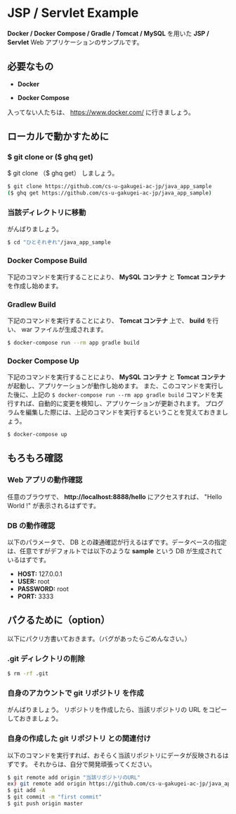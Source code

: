# JSP / Servlet Example

**Docker / Docker Compose / Gradle / Tomcat / MySQL** を用いた **JSP / Servlet** Web アプリケーションのサンプルです。

## 必要なもの

- **Docker**

- **Docker Compose**

入ってない人たちは、 https://www.docker.com/ に行きましょう。 

## ローカルで動かすために

### **$ git clone** or ($ ghq get)

$ git clone （$ ghq get） しましょう。

``` bash
$ git clone https://github.com/cs-u-gakugei-ac-jp/java_app_sample
($ ghq get https://github.com/cs-u-gakugei-ac-jp/java_app_sample)
```

### 当該ディレクトリに移動

がんばりましょう。

``` bash
$ cd "ひとそれぞれ"/java_app_sample
```

### Docker Compose Build

下記のコマンドを実行することにより、 **MySQL コンテナ** と **Tomcat コンテナ** を作成し始めます。

### Gradlew Build

下記のコマンドを実行することにより、 **Tomcat コンテナ** 上で、 **build** を行い、 war ファイルが生成されます。 

``` bash
$ docker-compose run --rm app gradle build
```

### Docker Compose Up

下記のコマンドを実行することにより、 **MySQL コンテナ** と **Tomcat コンテナ** が起動し、アプリケーションが動作し始めます。
また、このコマンドを実行した後に、上記の `$ docker-compose run --rm app gradle build` コマンドを実行すれば、自動的に変更を検知し、アプリケーションが更新されます。
プログラムを編集した際には、上記のコマンドを実行するということを覚えておきましょう。

``` bash
$ docker-compose up
```

## もろもろ確認

### Web アプリの動作確認

任意のブラウザで、 **http://localhost:8888/hello** にアクセスすれば、 "Hello World !" が表示されるはずです。

### DB の動作確認

以下のパラメータで、 DB との疎通確認が行えるはずです。データベースの指定は、任意ですがデフォルトでは以下のような **sample** という DB が生成されているはずです。

- **HOST:** 127.0.0.1
- **USER:** root
- **PASSWORD:** root
- **PORT:** 3333

## パクるために（option）

以下にパクリ方書いておきます。（バグがあったらごめんなさい。）

### .git ディレクトリの削除

``` bash
$ rm -rf .git
```

### 自身のアカウントで git リポジトリ を作成

がんばりましょう。
リポジトリを作成したら、当該リポジトリの URL をコピーしておきましょう。

### 自身の作成した git リポジトリ との関連付け

以下のコマンドを実行すれば、おそらく当該リポジトリにデータが反映されるはずです。
それからは、自分で開発頑張ってください。

``` bash
$ git remote add origin "当該リポジトリのURL" 
ex) git remote add origin https://github.com/cs-u-gakugei-ac-jp/java_app_sample.git
$ git add -A
$ git commit -m "first commit"
$ git push origin master
```
